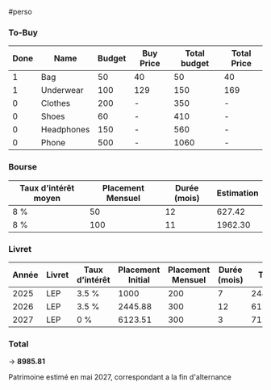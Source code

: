 #perso

### To-Buy

| Done | Name       | Budget | Buy Price | Total budget | Total Price |
| ---- | ---------- | ------ | --------- | ------------ | ----------- |
| 1    | Bag        | 50     | 40        | 50           | 40          |
| 1    | Underwear  | 100    | 129       | 150          | 169         |
| 0    | Clothes    | 200    | -         | 350          | -           |
| 0    | Shoes      | 60     | -         | 410          | -           |
| 0    | Headphones | 150    | -         | 560          | -           |
| 0    | Phone      | 500    | -         | 1060         | -           |

### Bourse

| Taux d’intérêt moyen | Placement Mensuel | Durée (mois) | Estimation |
| -------------------- | ----------------- | ------------ | ---------- |
| 8 %                  | 50                | 12           | 627.42     |
| 8 %                  | 100               | 11           | 1962.30    |

### Livret

| Année | Livret | Taux d’intérêt | Placement Initial | Placement Mensuel | Durée (mois) | Total   |
| ----- | ------ | -------------- | ----------------- | ----------------- | ------------ | ------- |
| 2025  | LEP    | 3.5 %          | 1000              | 200               | 7            | 2445.88 |
| 2026  | LEP    | 3.5 %          | 2445.88           | 300               | 12           | 6123,51 |
| 2027  | LEP    | 0 %            | 6123.51           | 300               | 3            | 7123.51 |

### Total

-> **8985.81**

Patrimoine estimé en mai 2027, correspondant a la fin d'alternance